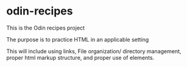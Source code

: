 # odin-recipes

This is the Odin recipes project

The purpose is to practice HTML in an applicable setting

This will include using links, File organization/ directory management, proper html markup structure, and proper use of elements.